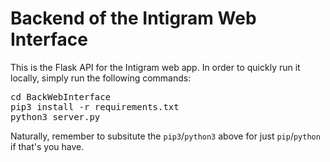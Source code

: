 # Backend of the Intigram Web Interface

This is the Flask API for the Intigram web app. In order to quickly run it locally, simply run the following commands:

<pre>
cd BackWebInterface
pip3 install -r requirements.txt
python3 server.py
</pre>

Naturally, remember to subsitute the <code>pip3</code>/<code>python3</code> above for just <code>pip</code>/<code>python</code> if that's you have.
